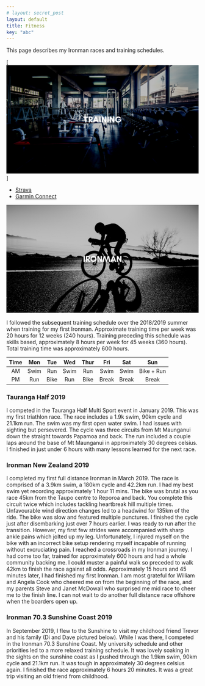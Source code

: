 ```yaml
---
# layout: secret_post
layout: default
title: Fitness
key: "abc"
---
```


This page describes my Ironman races and training schedules.

[![Training](/assets/images/training.png)]

- [Strava](https://www.strava.com/athletes/25758170)
- [Garmin Connect](https://connect.garmin.com/modern/profile/1f9ed707-bc55-4631-9f63-bb1a14c1d3f6)

![Ironman](/assets/images/ironman.png)

I followed the subsequent training schedule over the 2018/2019 summer when training for my first Ironman.
Approximate training time per week was 20 hours for 12 weeks (240 hours).
Training preceding this schedule was skills based, approximately 8 hours per week for 45 weeks (360 hours).
Total training time was approximately 600 hours.

| Time | Mon  | Tue  | Wed  | Thur |  Fri  |  Sat  |    Sun     |
| :--: | :--: | :--: | :--: | :--: | :---: | :---: | :--------: |
|  AM  | Swim | Run  | Swim | Run  | Swim  | Swim  | Bike + Run |
|  PM  | Run  | Bike | Run  | Bike | Break | Break |   Break    |

### **Tauranga Half 2019**

I competed in the Tauranga Half Multi Sport event in January 2019. This was my first triathlon race. The race includes a 1.9k swim, 90km cycle and 21.1km run. The swim was my first open water swim. I had issues with sighting but persevered. The cycle was three circuits from Mt Maunganui down the straight towards Papamoa and back. The run included a couple laps around the base of Mt Maunganui in approximately 30 degrees celsius. I finished in just under 6 hours with many lessons learned for the next race.

### **Ironman New Zealand 2019**

I completed my first full distance Ironman in March 2019. The race is comprised of a 3.9km swim, a 180km cycle and 42.2km run. I had my best swim yet recording approximately 1 hour 11 mins. The bike was brutal as you race 45km from the Taupo centre to Reporoa and back. You complete this circuit twice which includes tackling heartbreak hill multiple times. Unfavourable wind direction changes led to a headwind for 135km of the ride. The bike was slow and featured multiple punctures. I finished the cycle just after disembarking just over 7 hours earlier. I was ready to run after the transition. However, my first few strides were accompanied with sharp ankle pains which jolted up my leg. Unfortunately, I injured myself on the bike with an incorrect bike setup rendering myself incapable of running without excruciating pain. I reached a crossroads in my Ironman journey. I had come too far, trained for approximately 600 hours and had a whole community backing me. I could muster a painful walk so preceded to walk 42km to finish the race against all odds. Approximately 15 hours and 45 minutes later, I had finished my first Ironman. I am most grateful for William and Angela Cook who cheered me on from the beginning of the race, and my parents Steve and Janet McDowall who surprised me mid race to cheer me to the finish line. I can not wait to do another full distance race offshore when the boarders open up.

### **Ironman 70.3 Sunshine Coast 2019**

In September 2019, I flew to the Sunshine to visit my childhood friend Trevor and his family (Di and Dave pictured below). While I was there, I competed in the Ironman 70.3 Sunshine Coast. My university schedule and other priorities led to a more relaxed training schedule. It was lovely soaking in the sights on the sunshine coast as I pushed through the 1.9km swim, 90km cycle and 21.1km run. It was tough in approximately 30 degrees celsius again. I finished the race approximately 6 hours 20 minutes. It was a great trip visiting an old friend from childhood.
